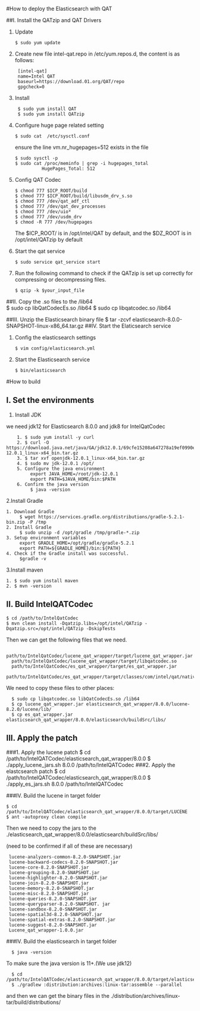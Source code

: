 #How to deploy the Elasticsearch with QAT
  
##I. Install the QATzip and QAT Drivers

1. Update 
       
       $ sudo yum update
   
2. Create new file intel-qat.repo  in  /etc/yum.repos.d, the content is as follows: 
    
        [intel-qat]
        name=Intel QAT
        baseurl=https://download.01.org/QAT/repo
        gpgcheck=0
3. Install
   
        $ sudo yum install QAT
        $ sudo yum install QATzip
        
4. Configure huge page related setting

       $ sudo cat  /etc/sysctl.conf    
      ensure the line vm.nr_hugepages=512 exists in the file  	      
       
       $ sudo sysctl -p
       $ sudo cat /proc/meminfo | grep -i hugepages_total
                 HugePages_Total: 512 
  
5. Config QAT Codec
     
       $ chmod 777 $ICP_ROOT/build
       $ chmod 777 $ICP_ROOT/build/libusdm_drv_s.so 
       $ chmod 777 /dev/qat_adf_ctl
       $ chmod 777 /dev/qat_dev_processes
       $ chmod 777 /dev/uio*
       $ chmod 777 /dev/usdm_drv
       $ chmod -R 777 /dev/hugepages
 
     The $ICP_ROOT/  is in  /opt/intel/QAT by default, and the $DZ_ROOT is in
/opt/intel/QATzip  by default
6. Start the qat service 
      
       $ sudo service qat_service start 
7. Run the following command to check if the QATzip is set up correctly for compressing or decompressing files.
      
       $ qzip -k $your_input_file
##II. Copy the .so files to the /lib64   
       $ sudo cp libQatCodecEs.so /lib64
       $ sudo cp libqatcodec.so /lib64 
       
##III. Unzip the Elasticsearch binary file
        $ tar -zcvf elasticsearch-8.0.0-SNAPSHOT-linux-x86_64.tar.gz
##IV. Start the Elaticsearch service
1. Config the elasticsearch settings
       
       $ vim config/elasticsearch.yml
2. Start the Elasticsearch service
      
       $ bin/elasticsearch

#How to build 
## I. Set the environments
1. Install JDK

we need jdk12 for Elasticsearch 8.0.0 and jdk8 for IntelQatCodec
        
        1. $ sudo yum install -y curl
        2. $ curl -O https://download.java.net/java/GA/jdk12.0.1/69cfe15208a647278a19ef0990eea691/12/GPL/openjdk-12.0.1_linux-x64_bin.tar.gz  
        3. $ tar xvf openjdk-12.0.1_linux-x64_bin.tar.gz
        4. $ sudo mv jdk-12.0.1 /opt/
        5. Configure the java environment
	         export JAVA_HOME=/root/jdk-12.0.1
             export PATH=$JAVA_HOME/bin:$PATH
        6. Confirm the java version
   	         $ java -version

2.Install Gradle
          
    1. Download Gradle
         $ wget https://services.gradle.org/distributions/gradle-5.2.1-bin.zip -P /tmp
    2. Install Gradle
         $ sudo unzip -d /opt/gradle /tmp/gradle-*.zip
    3. Setup environment variables
         export GRADLE_HOME=/opt/gradle/gradle-5.2.1
         export PATH=${GRADLE_HOME}/bin:${PATH}
    4. Check if the Gradle install was successful.
         $gradle -v
3.Install maven
     
    1. $ sudo yum install maven
    2. $ mvn -version
 
## II. Build IntelQATCodec
    
    $ cd /path/to/IntelQatCodec
    $ mvn clean install -Dqatzip.libs=/opt/intel/QATzip -Dqatzip.src=/opt/intel/QATzip -DskipTests
 Then we can get the following files that we need.
     
      path/to/IntelQatCodec/lucene_qat_wrapper/target/lucene_qat_wrapper.jar 
      path/to/IntelQatCodec/lucene_qat_wrapper/target/libqatcodec.so
      path/to/IntelQatCodec/es_qat_wrapper/target/es_qat_wrapper.jar
      path/to/IntelQatCodec/es_qat_wrapper/target/classes/com/intel/qat/native/lib/Linux/amd64/libQatCodecEs.so
 
 We need to copy these files to other places:
      
      $ sudo cp libqatcodec.so libQatCodecEs.so /lib64
      $ cp lucene_qat_wrapper.jar elasticsearch_qat_wrapper/8.0.0/lucene-8.2.0/lucene/lib/
      $ cp es_qat_wrapper.jar elasticsearch_qat_wrapper/8.0.0/elasticsearch/buildSrc/libs/

## III. Apply the patch     
###1. Apply the lucene patch
      $ cd /path/to/IntelQATCodec/elasticsearch_qat_wrapper/8.0.0
      $ ./apply_lucene_jars.sh 8.0.0 /path/to/IntelQATCodec
###2. Apply the elastcsearch patch
      $ cd /path/to/IntelQATCodec/elasticsearch_qat_wrapper/8.0.0
      $ ./apply_es_jars.sh 8.0.0 /path/to/IntelQATCodec

###IV. Build the lucene in target folder

    $ cd /path/to/IntelQATCodec/elasticsearch_qat_wrapper/8.0.0/target/LUCENE
    $ ant -autoproxy clean compile 
Then we need to copy the jars to the ./elasticsearch_qat_wrapper/8.0.0/elasticsearch/buildSrc/libs/

(need to be confirmed if all of these are necessary)   

     lucene-analyzers-common-8.2.0-SNAPSHOT.jar
     lucene-backward-codecs-8.2.0-SNAPSHOT.jar
     lucene-core-8.2.0-SNAPSHOT.jar
     lucene-grouping-8.2.0-SNAPSHOT.jar
     lucene-highlighter-8.2.0-SNAPSHOT.jar
     lucene-join-8.2.0-SNAPSHOT.jar
     lucene-memory-8.2.0-SNAPSHOT.jar
     lucene-misc-8.2.0-SNAPSHOT.jar
     lucene-queries-8.2.0-SNAPSHOT.jar
     lucene-queryparser-8.2.0-SNAPSHOT. jar
     lucene-sandbox-8.2.0-SNAPSHOT.jar
     lucene-spatial3d-8.2.0-SNAPSHOT.jar                        	
     lucene-spatial-extras-8.2.0-SNAPSHOT.jar
     lucene-suggest-8.2.0-SNAPSHOT.jar
     Lucene_qat_wrapper-1.0.0.jar

###IV. Build the  elasticsearch in target folder
      
      $ java -version
To make sure the java version is 11+.(We use jdk12)

      $ cd /path/to/IntelQATCodec/elasticsearch_qat_wrapper/8.0.0/target/elasticsearch
      $ ./gradlew :distribution:archives:linux-tar:assemble --parallel
and then we can get the binary files in the ./distribution/archives/linux-tar/build/distributions/



